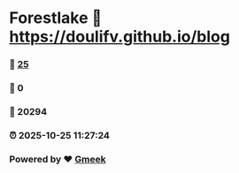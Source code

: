 # Forestlake :link: https://doulifv.github.io/blog 
### :page_facing_up: [25](https://doulifv.github.io/blog/tag.html) 
### :speech_balloon: 0 
### :hibiscus: 20294 
### :alarm_clock: 2025-10-25 11:27:24 
### Powered by :heart: [Gmeek](https://github.com/Meekdai/Gmeek)
